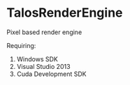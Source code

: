 TalosRenderEngine
=================

Pixel based render engine

Requiring:

1. Windows SDK
2. Visual Studio 2013
3. Cuda Development SDK
